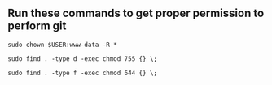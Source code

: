 ## Run these commands to get proper permission to perform git 

```
sudo chown $USER:www-data -R *
```
```
sudo find . -type d -exec chmod 755 {} \;
```
```
sudo find . -type f -exec chmod 644 {} \;
```

